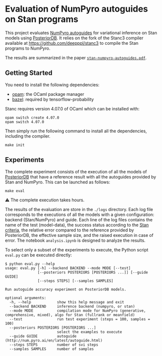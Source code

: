 # Evaluation of NumPyro autoguides on Stan programs

This project evaluates [NumPyro autoguides](http://num.pyro.ai/en/stable/autoguide.html) for variational inference on Stan models using [PosteriorDB](https://github.com/stan-dev/posteriordb).
It relies on the fork of the Stanc3 compiler available at https://github.com/deepppl/stanc3 to compile the Stan programs to NumPyro.

The results are summarized in the paper [`stan-numpyro-autoguides.pdf`](https://github.com/deepppl/evaluation-autoguide/blob/main/stan-numpyro-autoguides.pdf).

## Getting Started

You need to install the following dependencies:
- [opam](https://opam.ocaml.org/): the OCaml package manager
- [bazel](https://bazel.build/): required by tensorflow-probability

Stanc requires version 4.07.0 of OCaml which can be installed with:
```
opam switch create 4.07.0
opam switch 4.07.0
```

Then simply run the following command to install all the dependencies, including the compiler.
```
make init
```

## Experiments

The complete experiment consists of the execution of all the models of [PosteriorDB](https://github.com/stan-dev/posteriordb) that have a reference result with all the autoguides provided by Stan and NumPyro.
This can be launched as follows:

```
make eval
```

:warning: The complete execution takes hours.

The results of the evaluation are store in the `./logs` directory.
Each log file corresponds to the executions of all the models with a given configuration: backend (Stan/NumPyro) and guide.
Each line of the log files contains the name of the test (model-data), the success status according to the [Stan criteria](https://github.com/stan-dev/performance-tests-cmdstan), the relative error compared to the reference provided by PosteriorDB, the effective sample size, and the raised execution in case of error.
The notebook `analysis.ipynb` is designed to analyze the results.


To select only a subset of the experiments to execute, the Python script `eval.py` can be executed directly:
```
$ python eval.py --help
usage: eval.py [-h] --backend BACKEND --mode MODE [--test]
               [--posteriors POSTERIORS [POSTERIORS ...]] [--guide GUIDE]
               [--steps STEPS] [--samples SAMPLES]

Run autoguide accuracy experiment on PosteriorDB models.

optional arguments:
  -h, --help            show this help message and exit
  --backend BACKEND     inference backend (numpyro, or stan)
  --mode MODE           compilation mode for NumPyro (generative, comprehensive, mixed), algo for Stan (fullrank or meanfield)
  --test                run test experiment (steps = 100, samples = 100)
  --posteriors POSTERIORS [POSTERIORS ...]
                        select the examples to execute
  --guide GUIDE         autoguide (http://num.pyro.ai/en/latest/autoguide.html)
  --steps STEPS         number of svi steps
  --samples SAMPLES     number of samples
```
